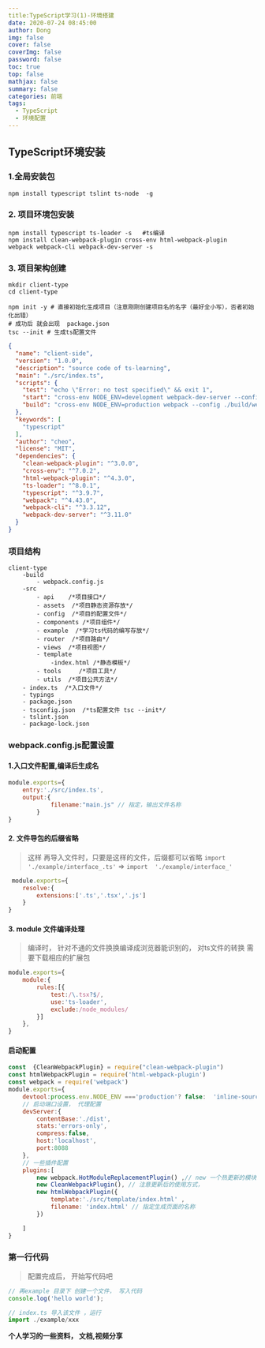 ```yaml
---
title:TypeScript学习(1)-环境搭建
date: 2020-07-24 08:45:00
author: Dong
img: false
cover: false
coverImg: false
password: false
toc: true
top: false
mathjax: false
summary: false
categories: 前端
tags:
  - TypeScript
  - 环境配置
---
```





## TypeScript环境安装

### 1.全局安装包

```shell script
npm install typescript tslint ts-node  -g
```



### 2. 项目环境包安装

```shell script
npm install typescript ts-loader -s   #ts编译
npm install clean-webpack-plugin cross-env html-webpack-plugin  webpack webpack-cli webpack-dev-server -s
```

### 3. 项目架构创建

```shell script
mkdir client-type
cd client-type

npm init -y # 直接初始化生成项目（注意刚刚创建项目名的名字（最好全小写），否者初始化出错）
# 成功后 就会出现  package.json
tsc --init # 生成ts配置文件
```

```json
{
  "name": "client-side",
  "version": "1.0.0",
  "description": "source code of ts-learning",
  "main": "./src/index.ts",
  "scripts": {
    "test": "echo \"Error: no test specified\" && exit 1",
    "start": "cross-env NODE_ENV=development webpack-dev-server --config ./build/webpack.config.js",
    "build": "cross-env NODE_ENV=production webpack --config ./build/webpack.config.js"
  },
  "keywords": [
    "typescript"
  ],
  "author": "cheo",
  "license": "MIT",
  "dependencies": {
    "clean-webpack-plugin": "^3.0.0",
    "cross-env": "^7.0.2",
    "html-webpack-plugin": "^4.3.0",
    "ts-loader": "^8.0.1",
    "typescript": "^3.9.7",
    "webpack": "^4.43.0",
    "webpack-cli": "^3.3.12",
    "webpack-dev-server": "^3.11.0"
  }
}
```


### 项目结构

```angular2
client-type
    -build
        - webpack.config.js
    -src
        - api    /*项目接口*/
        - assets  /*项目静态资源存放*/
        - config  /*项目的配置文件*/
        - components /*项目组件*/
        - example  /*学习ts代码的编写存放*/ 
        - router  /*项目路由*/
        - views  /*项目视图*/
        - template
            -index.html /*静态模板*/
        - tools     /*项目工具*/
        - utils  /*项目公共方法*/
    - index.ts  /*入口文件*/ 
    - typings
    - package.json 
    - tsconfig.json  /*ts配置文件 tsc --init*/
    - tslint.json
    - package-lock.json
```



### webpack.config.js配置设置

#### 1.入口文件配置,编译后生成名

```js
module.exports={
    entry:'./src/index.ts',
    output:{
            filename:"main.js" // 指定，输出文件名称
        }
}
```

#### 2. 文件导包的后缀省略

> 这样 再导入文件时，只要是这样的文件，后缀都可以省略
> `import  './example/interface_.ts'` => `import  './example/interface_'`

```js
 module.exports={
    resolve:{
        extensions:['.ts','.tsx','.js']
    }
}
```
#### 3. module 文件编译处理

> 编译时， 针对不通的文件换换编译成浏览器能识别的， 
> 对ts文件的转换
> 需要下载相应的扩展包

```js
module.exports={
    module:{
        rules:[{
            test:/\.tsx?$/,
            use:'ts-loader',
            exclude:/node_modules/
        }]
    },
}
```

#### 启动配置

```js
const  {CleanWebpackPlugin} = require("clean-webpack-plugin")
const htmlWebpackPlugin = require('html-webpack-plugin')
const webpack = require('webpack')
module.exports={
    devtool:process.env.NODE_ENV ==='production'? false:  'inline-source-map',
    // 启动端口设置， 代理配置
    devServer:{
        contentBase:'./dist',
        stats:'errors-only',
        compress:false,
        host:'localhost',
        port:8088
    },
    // 一些插件配置
    plugins:[
        new webpack.HotModuleReplacementPlugin() ,// new 一个热更新的模块
        new CleanWebpackPlugin(), // 注意更新后的使用方式，
        new htmlWebpackPlugin({
            template:'./src/template/index.html' ,
            filename: 'index.html' // 指定生成页面的名称
        })

    ]
}
```


### 第一行代码

> 配置完成后， 开始写代码吧

```js
// 再example 目录下 创建一个文件， 写入代码
console.log('hello world');

// index.ts 导入该文件 ，运行
import ./example/xxx
```



**个人学习的一些资料， 文档,视频分享**
>
>
>
